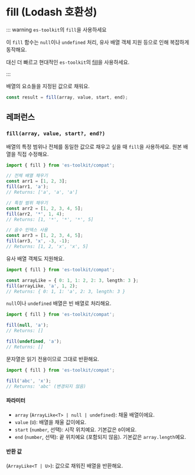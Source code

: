 # fill (Lodash 호환성)

::: warning `es-toolkit`의 `fill`을 사용하세요

이 `fill` 함수는 `null`이나 `undefined` 처리, 유사 배열 객체 지원 등으로 인해 복잡하게 동작해요.

대신 더 빠르고 현대적인 `es-toolkit`의 [fill](../../array/fill.md)을 사용하세요.

:::

배열의 요소들을 지정된 값으로 채워요.

```typescript
const result = fill(array, value, start, end);
```

## 레퍼런스

### `fill(array, value, start?, end?)`

배열의 특정 범위나 전체를 동일한 값으로 채우고 싶을 때 `fill`을 사용하세요. 원본 배열을 직접 수정해요.

```typescript
import { fill } from 'es-toolkit/compat';

// 전체 배열 채우기
const arr1 = [1, 2, 3];
fill(arr1, 'a');
// Returns: ['a', 'a', 'a']

// 특정 범위 채우기
const arr2 = [1, 2, 3, 4, 5];
fill(arr2, '*', 1, 4);
// Returns: [1, '*', '*', '*', 5]

// 음수 인덱스 사용
const arr3 = [1, 2, 3, 4, 5];
fill(arr3, 'x', -3, -1);
// Returns: [1, 2, 'x', 'x', 5]
```

유사 배열 객체도 지원해요.

```typescript
import { fill } from 'es-toolkit/compat';

const arrayLike = { 0: 1, 1: 2, 2: 3, length: 3 };
fill(arrayLike, 'a', 1, 2);
// Returns: { 0: 1, 1: 'a', 2: 3, length: 3 }
```

`null`이나 `undefined` 배열은 빈 배열로 처리해요.

```typescript
import { fill } from 'es-toolkit/compat';

fill(null, 'a');
// Returns: []

fill(undefined, 'a');
// Returns: []
```

문자열은 읽기 전용이므로 그대로 반환해요.

```typescript
import { fill } from 'es-toolkit/compat';

fill('abc', 'x');
// Returns: 'abc' (변경되지 않음)
```

#### 파라미터

- `array` (`ArrayLike<T> | null | undefined`): 채울 배열이에요.
- `value` (`U`): 배열을 채울 값이에요.
- `start` (`number`, 선택): 시작 위치예요. 기본값은 `0`이에요.
- `end` (`number`, 선택): 끝 위치예요 (포함되지 않음). 기본값은 `array.length`예요.

#### 반환 값

(`ArrayLike<T | U>`): 값으로 채워진 배열을 반환해요.
